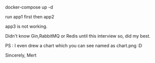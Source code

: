 docker-compose up -d


run app1 first
then app2

app3 is not working.

Didn't know Gin,RabbitMQ or Redis until this interview so,
did my best.

PS : I even drew a chart which you can see named as chart.png :D 

Sincerely,
Mert